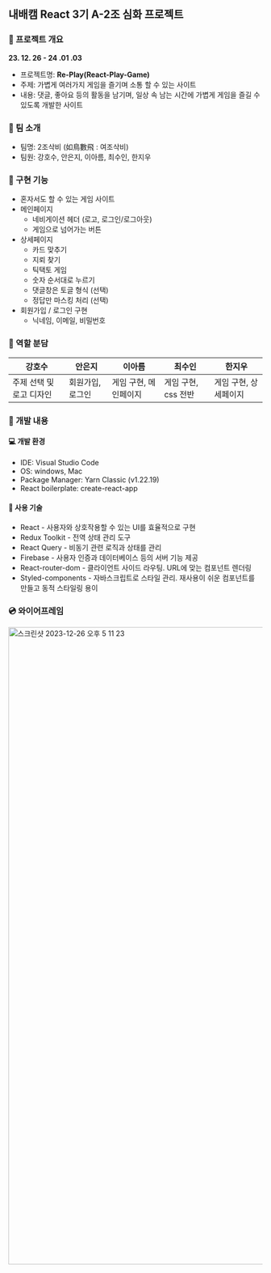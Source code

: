 ## 내배캠 React 3기 A-2조 심화 프로젝트

### 📢 프로젝트 개요

**23. 12. 26 - 24 .01 .03**

- 프로젝트명: **Re-Play(React-Play-Game)**
- 주제: 가볍게 여러가지 게임을 즐기며 소통 할 수 있는 사이트
- 내용: 댓글, 좋아요 등의 활동을 남기며, 일상 속 남는 시간에 가볍게 게임을 즐길 수 있도록 개발한 사이트

### 👥 팀 소개

- 팀명: 2조삭비 (如鳥數飛 : 여조삭비)
- 팀원: 강호수, 안은지, 이아름, 최수인, 한지우

### 👀 구현 기능
- 혼자서도 할 수 있는 게임 사이트
- 메인페이지
  - 네비게이션 헤더 (로고, 로그인/로그아웃)
  - 게임으로 넘어가는 버튼
- 상세페이지
  - 카드 맞추기
  - 지뢰 찾기
  - 틱택토 게임
  - 숫자 순서대로 누르기
  - 댓글창은 토글 형식 (선택)
  - 정답만 마스킹 처리 (선택)
- 회원가입 / 로그인 구현
  - 닉네임, 이메일, 비밀번호

### 📝 역할 분담

| 강호수      |   안은지    |         이아름         |        최수인       |        한지우        |
| ----------- | ----------- | ---------------------- | ------------------- | -------------------- |
| 주제 선택 및 로고 디자인 | 회원가입, 로그인 | 게임 구현, 메인페이지 | 게임 구현, css 전반 | 게임 구현, 상세페이지 |

### 🚩 개발 내용
#### 💻 개발 환경
- IDE: Visual Studio Code
- OS: windows, Mac
- Package Manager: Yarn Classic (v1.22.19)
- React boilerplate: create-react-app

#### 📌 사용 기술

- React - 사용자와 상호작용할 수 있는 UI를 효율적으로 구현
- Redux Toolkit - 전역 상태 관리 도구
- React Query - 비동기 관련 로직과 상태를 관리
- Firebase - 사용자 인증과 데이터베이스 등의 서버 기능 제공
- React-router-dom - 클라이언트 사이드 라우팅. URL에 맞는 컴포넌트 렌더링
- Styled-components - 자바스크립트로 스타일 관리. 재사용이 쉬운 컴포넌트를 만들고 동적 스타일링 용이

### 💿 와이어프레임
<img width="1260" alt="스크린샷 2023-12-26 오후 5 11 23" src="https://github.com/hanjiwoo/plus_team/assets/147472852/38b55338-523b-41ff-839c-2832403a4cb4">
